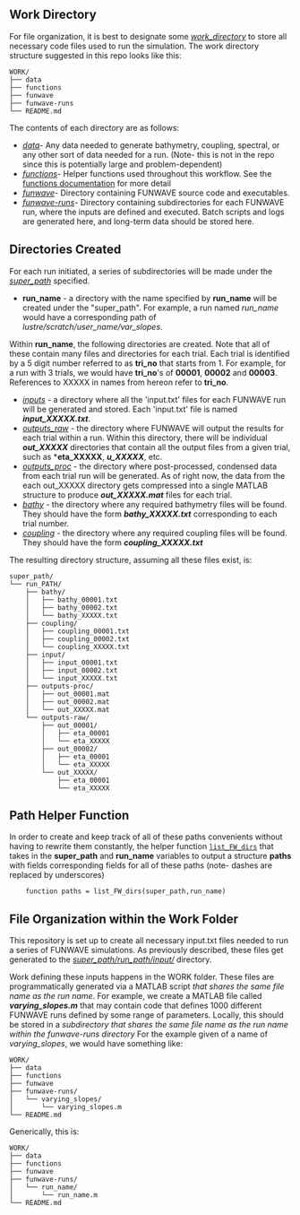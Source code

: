 ## Work Directory

For file organization, it is best to designate some <ins>*work_directory*</ins> to store all 
necessary code files used to run the simulation. The work directory structure suggested in
this repo looks like this:

```
WORK/
├── data
├── functions
├── funwave
├── funwave-runs
└── README.md
```

The contents of each directory are as follows:

* <ins>*data*</ins>- Any data needed to generate bathymetry, coupling, spectral, or any other sort 
of data needed for a run. (Note- this is not in the repo since this is potentially large
and problem-dependent)
* <ins>*functions*</ins>- Helper functions used throughout this workflow. 
See the [functions documentation](./doc/functions.md) for more detail
* <ins>*funwave*</ins>- Directory containing FUNWAVE source code and executables.
* <ins>*funwave-runs*</ins>- Directory containing subdirectories for each FUNWAVE run, where the inputs
are defined and executed. Batch scripts and logs are generated here, and long-term data should be stored here.

## Directories Created

For each run initiated, a series of subdirectories will be made under the <ins>*super_path*</ins> specified.
* **run_name** - a directory with the name specified by **run_name** will be created under the
"super_path". For example, a run named *run_name* would have a corresponding path
of *lustre/scratch/user_name/var_slopes*.

Within **run_name**, the following directories are created. Note that all of these contain many files and
directories for each trial. Each trial is identified by a 5 digit number referred to as 
**tri_no** that starts from 1. For example, for a run with 3 trials, we would have **tri_no**'s
of **00001**, **00002** and **00003**. References to XXXXX in names from hereon refer to **tri_no**.

* <ins>*inputs*</ins> - a directory where all the 'input.txt' files for each FUNWAVE run will be 
generated and stored. Each 'input.txt' file is named ***input_XXXXX.txt***.
* <ins>*outputs_raw*</ins> - the directory where FUNWAVE will output the results for each trial within a run. 
Within this directory, there will be individual ***out_XXXXX*** directories that contain all the output files
from a given trial, such as ***eta_XXXXX**, ***u_XXXXX***, etc.
* <ins>*outputs_proc*</ins> - the directory where post-processed, condensed data from each trial run will be
generated. As of right now, the data from the each out_XXXXX directory gets compressed into a single MATLAB 
structure to produce ***out_XXXXX.mat*** files for each trial.
* <ins>*bathy*</ins> - the directory where any required bathymetry files will be found. They should have the 
form ***bathy_XXXXX.txt*** corresponding to each trial number.
* <ins>*coupling*</ins> - the directory where any required coupling files will be found. They should have the 
form ***coupling_XXXXX.txt***

The resulting directory structure, assuming all these files exist, is:

```
super_path/
└── run_PATH/
    ├── bathy/
    │   ├── bathy_00001.txt
    │   ├── bathy_00002.txt
    │   └── bathy_XXXXX.txt
    ├── coupling/
    │   ├── coupling_00001.txt
    │   ├── coupling_00002.txt
    │   └── coupling_XXXXX.txt
    ├── input/
    │   ├── input_00001.txt
    │   ├── input_00002.txt
    │   └── input_XXXXX.txt
    ├── outputs-proc/
    │   ├── out_00001.mat
    │   ├── out_00002.mat
    │   └── out_XXXXX.mat
    └── outputs-raw/
        ├── out_00001/
        │   ├── eta_00001
        │   └── eta_XXXXX
        ├── out_00002/
        │   ├── eta_00001
        │   └── eta_XXXXX
        └── out_XXXXX/
            ├── eta_00001
            └── eta_XXXXX
```

## Path Helper Function

In order to create and keep track of all of these paths convenients without having to rewrite them constantly,
the helper function [`list_FW_dirs`](../functions/matlab-utility/directory-listings/list_FW_dirs.m) that takes 
in the **super_path** and **run_name** variables to output a structure **paths** with fields corresponding fields 
for all of these paths (note- dashes are replaced by underscores)

```
	function paths = list_FW_dirs(super_path,run_name)
```



## File Organization within the Work Folder
This repository is set up to create all necessary input.txt files needed to run a series 
of FUNWAVE simulations. As previously described, these files get generated to the 
<ins>*super_path/run_path/input/*</ins> directory. 

Work defining these inputs happens in the WORK folder. These files are programmatically generated via a 
MATLAB script *that shares the same file name as the run name*. For example, we create
a MATLAB file called ***varying_slopes.m*** that may contain code that defines 1000 different FUNWAVE
runs defined by some range of parameters. Locally, this should be stored
in a *subdirectory that shares the same file name as the run name within the funwave-runs directory*
For the example given of a name of *varying_slopes*, we would have something like:
```
WORK/
├── data
├── functions
├── funwave
├── funwave-runs/
│   └── varying_slopes/
│       └── varying_slopes.m
└── README.md
```

Generically, this is:
```
WORK/
├── data
├── functions
├── funwave
├── funwave-runs/
│   └── run_name/
│       └── run_name.m
└── README.md
```
